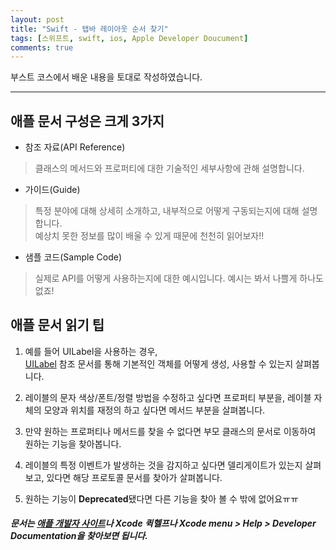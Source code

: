 ```yaml
---
layout: post
title: "Swift - 탭바 레이아웃 순서 찾기"
tags: [스위프트, swift, ios, Apple Developer Doucument]
comments: true
---
```


부스트 코스에서 배운 내용을 토대로 작성하였습니다.

---

## 애플 문서 구성은 크게 3가지

* 참조 자료(API Reference)
> 클래스의 메서드와 프로퍼티에 대한 기술적인 세부사항에 관해 설명합니다.
* 가이드(Guide)
> 특정 분야에 대해 상세히 소개하고, 내부적으로 어떻게 구동되는지에 대해 설명합니다.<br>
  예상치 못한 정보를 많이 배울 수 있게 때문에 천천히 읽어보자!!
* 샘플 코드(Sample Code)
> 실제로 API를 어떻게 사용하는지에 대한 예시입니다. 예시는 봐서 나쁠게 하나도 없죠!


## 애플 문서 읽기 팁

1. 예를 들어 UILabel을 사용하는 경우,<br>
  [UILabel](https://developer.apple.com/documentation/uikit/uilabel) 참조 문서를 통해 기본적인 객체를 어떻게 생성, 사용할 수 있는지 살펴봅니다.
  
2. 레이블의 문자 색상/폰트/정렬 방법을 수정하고 싶다면 프로퍼티 부분을, 레이블 자체의 모양과 위치를 재정의 하고 싶다면 메서드 부분을 살펴봅니다.

3. 만약 원하는 프로퍼티나 메서드를 찾을 수 없다면 부모 클래스의 문서로 이동하여 원하는 기능을 찾아봅니다.

4. 레이블의 특정 이벤트가 발생하는 것을 감지하고 싶다면 델리게이트가 있는지 살펴보고, 있다면 해당 프로토콜 문서를 찾아가 살펴봅니다.

5. 원하는 기능이 **Deprecated**됐다면 다른 기능을 찾아 볼 수 밖에 없어요ㅠㅠ


##### 문서는 [애플 개발자 사이트](https://developer.apple.com/documentation/)나 Xcode 퀵헬프나 Xcode menu > Help > Developer Documentation을 찾아보면 됩니다. 


